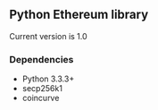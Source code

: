 ## Python Ethereum library

Current version is 1.0


### Dependencies

* Python 3.3.3+
* secp256k1
* coincurve
